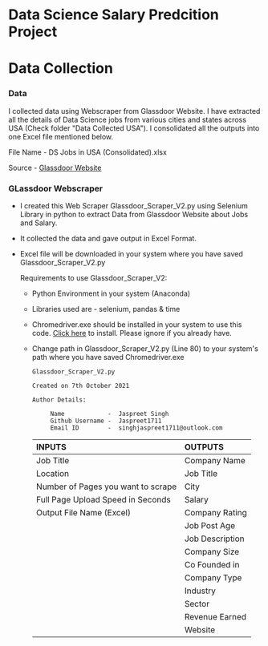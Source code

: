 # Data Science Salary Predcition Project

# Data Collection
  
  ### Data
  I collected data using Webscraper from Glassdoor Website. I have extracted all the details of Data Science jobs from various cities and states across USA (Check folder "Data Collected USA"). I consolidated all the outputs into one Excel file mentioned below. 
        
  File Name -  DS Jobs in USA (Consolidated).xlsx
  
  Source - [Glassdoor Website](www.glassdoor.com)
  
  ### GLassdoor Webscraper
  - I created this Web Scraper Glassdoor_Scraper_V2.py using Selenium Library in python to extract Data from Glassdoor Website about Jobs and Salary.
  - It collected the data and gave output in Excel Format.
  - Excel file will be downloaded in your system where you have saved Glassdoor_Scraper_V2.py
  
    Requirements to use Glassdoor_Scraper_V2:
    - Python Environment in your system (Anaconda)
    - Libraries used are - selenium, pandas & time
    - Chromedriver.exe should be installed in your system to use this code. [Click here](https://chromedriver.chromium.org/downloads) to install. Please ignore if you already have.
    - Change path in Glassdoor_Scraper_V2.py (Line 80) to your system's path where you have saved Chromedriver.exe      
        
          Glassdoor_Scraper_V2.py

          Created on 7th October 2021

          Author Details:
               
               Name            -  Jaspreet Singh
               Github Username -  Jaspreet1711
               Email ID        -  singhjaspreet1711@outlook.com
        
      |              INPUTS                |     OUTPUTS    |     
      | :--------------------------------- |:-------------- |
      | Job Title                          | Company Name   | 
      | Location                           | Job Title      |
      | Number of Pages you want to scrape | City           |
      | Full Page Upload Speed in Seconds  | Salary         |
      | Output File Name (Excel)           | Company Rating |
      |                                    | Job Post Age   |
      |                                    | Job Description|
      |                                    | Company Size   |
      |                                    | Co Founded in  |
      |                                    | Company Type   |
      |                                    | Industry       |
      |                                    | Sector         |
      |                                    | Revenue Earned |
      |                                    | Website        |
